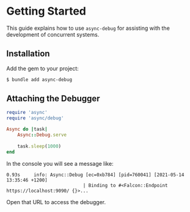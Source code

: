 # Getting Started

This guide explains how to use `async-debug` for assisting with the development of concurrent systems.

## Installation

Add the gem to your project:

~~~ bash
$ bundle add async-debug
~~~

## Attaching the Debugger

~~~ ruby
require 'async'
require 'async/debug'

Async do |task|
	Async::Debug.serve
	
	task.sleep(1000)
end
~~~

In the console you will see a message like:

~~~
0.93s     info: Async::Debug [ec=0xb784] [pid=760041] [2021-05-14 13:35:46 +1200]
							| Binding to #<Falcon::Endpoint https://localhost:9090/ {}>...
~~~

Open that URL to access the debugger.
